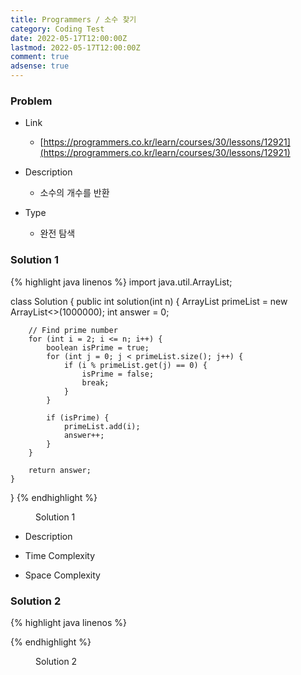 ```yaml
---
title: Programmers / 소수 찾기
category: Coding Test
date: 2022-05-17T12:00:00Z
lastmod: 2022-05-17T12:00:00Z
comment: true
adsense: true
---
```


### Problem

* Link
  * [https://programmers.co.kr/learn/courses/30/lessons/12921](https://programmers.co.kr/learn/courses/30/lessons/12921)

* Description
  * 소수의 개수를 반환

* Type
  * 완전 탐색

### Solution 1

{% highlight java linenos %}
import java.util.ArrayList;

class Solution {
    public int solution(int n) {
        ArrayList<Integer> primeList = new ArrayList<>(1000000);
        int answer = 0;
        
        // Find prime number
        for (int i = 2; i <= n; i++) {
            boolean isPrime = true;
            for (int j = 0; j < primeList.size(); j++) {
                if (i % primeList.get(j) == 0) {
                    isPrime = false;
                    break;
                }
            }
            
            if (isPrime) {
            	primeList.add(i);
            	answer++;
            }
        }
        
        return answer;
    }
}
{% endhighlight %}
<figure>
<figcaption class="caption">Solution 1</figcaption>
</figure>

* Description

* Time Complexity

* Space Complexity


### Solution 2

{% highlight java linenos %}

{% endhighlight %}
<figure>
<figcaption class="caption">Solution 2</figcaption>
</figure>

